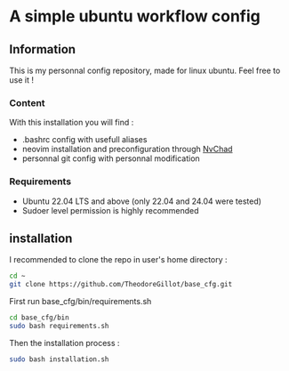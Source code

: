 # A simple ubuntu workflow config

## Information

This is my personnal config repository, made for linux ubuntu.
Feel free to use it !

### Content 

With this installation you will find : 

- .bashrc config with usefull aliases
- neovim installation and preconfiguration through [NvChad](https://nvchad.com/)
- personnal git config with personnal modification 

### Requirements

- Ubuntu 22.04 LTS and above (only 22.04 and 24.04 were tested)
- Sudoer level permission is highly recommended

## installation

I recommended to clone the repo in user's home directory : 

```bash
cd ~
git clone https://github.com/TheodoreGillot/base_cfg.git
```

First run base_cfg/bin/requirements.sh

```bash
cd base_cfg/bin
sudo bash requirements.sh
```

Then the installation process : 

```bash 
sudo bash installation.sh
```
